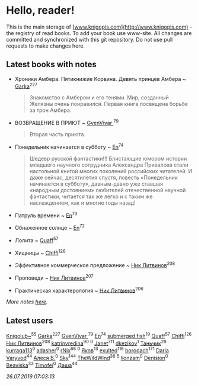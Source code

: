 # Hello, reader!
This is the main storage of [www.knigopis.com](http://www.knigopis.com) - the registry of read books.
To add your book use www-site. All changes are committed and synchronized with this git repository.
Do not use pull requests to make changes here.


## Latest books with notes
* Хроники Амбера. Пятикнижие Корвина. Девять принцев Амбера ~ [Garka](users/115/115753719718250012620-google)<sup>227</sup>
    > Знакомство с Амбером и его тенями. Мир, созданный Желязны очень понравился. Первая книга посвящена борьбе за трон Амбера.

* ВОЗВРАЩЕНИЕ В ПРИЮТ ~ [GvenVivar ](users/158/158266434925901-facebook)<sup>79</sup>
    > Вторая часть приюта.

* Понедельник начинается в субботу ~ [En](users/333/333646551-vkontakte)<sup>74</sup>
    > Шедевр русской фантастики!!! Блистающие юмором истории младшего научного сотрудника Александра Привалова стали настольной книгой многих поколений российских читателей. И даже сейчас, десятилетия спустя, повесть «Понедельник начинается в субботу», давным-давно уже ставшая «народным достоянием» любителей отечественной научной фантастики, читается так же легко и с таким же наслаждением, как и многие годы назад!

* Патруль времени ~ [En](users/333/333646551-vkontakte)<sup>73</sup>

* Обнаженное солнце ~ [En](users/333/333646551-vkontakte)<sup>72</sup>

* Лолита ~ [Quaff](users/122/12267158-vkontakte)<sup>57</sup>

* Хищницы ~ [Chiffi](users/105/105831994080785626680-google)<sup>126</sup>

* Эффективное коммерческое предложение ~ [Ник Литвинов](users/241/241974816-vkontakte)<sup>208</sup>

* Проповеди ~ [Ник Литвинов](users/241/241974816-vkontakte)<sup>207</sup>

* Практическая характерология ~ [Ник Литвинов](users/241/241974816-vkontakte)<sup>206</sup>


_More notes [here](latest_books_with_notes.md)._


## Latest users
[Knigolub~](users/111/111878597279669641685-google)<sup>55</sup> 
[Garka](users/115/115753719718250012620-google)<sup>227</sup> 
[GvenVivar ](users/158/158266434925901-facebook)<sup>79</sup> 
[En](users/333/333646551-vkontakte)<sup>74</sup> 
[submerged fish](users/471/471364154-yandex)<sup>19</sup> 
[Quaff](users/122/12267158-vkontakte)<sup>57</sup> 
[Chiffi](users/105/105831994080785626680-google)<sup>126</sup> 
[Ник Литвинов](users/241/241974816-vkontakte)<sup>208</sup> 
[katrinvredina](users/233/2336755-vkontakte)<sup>90</sup> 
[](users/113/113895218432924460489-google)<sup>0</sup> 
[Janet](users/108/108113656204404967440-google)<sup>711</sup> 
[dkezikov](users/665/665843812-yandex)<sup>1</sup> 
[Таньчик](users/209/2096581563762610-facebook)<sup>29</sup> 
[kurraga113](users/362/362572912-vkontakte)<sup>0</sup> 
[adasher](users/329/329912611-yandex)<sup>0</sup> 
[rNix](users/227/22742452-yandex)<sup>66</sup> 
[](users/413/413911429-vkontakte)<sup>0</sup> 
[Яков](users/117/117277044284589498872-google)<sup>13</sup> 
[exulted](users/100/100599204551896265722-google)<sup>116</sup> 
[borodach](users/157/15706320-vkontakte)<sup>171</sup> 
[Daria Varyvod](users/829/829893410524253-facebook)<sup>44</sup> 
[Алеся В.](users/106/106887989031244091582-googleplus)<sup>0</sup> 
[Sky](users/118/118049897850017649660-google)<sup>144</sup> 
[TheWildWind](users/262/262062207519652-facebook)<sup>36</sup> 
[](users/110/110931306939441771638-google)<sup>5</sup> 
[lionzam](users/288/28874284-vkontakte)<sup>0</sup> 
[Denision](users/105/105187106410967287777-google)<sup>0</sup> 
[Beaviska](users/102/10202544960024508-facebook)<sup>33</sup> 
[Timofei](users/110/110891576791282096366-google)<sup>0</sup> 
[Даша](users/334/334696193054530347-mailru)<sup>44</sup> 


_26.07.2019 07:03:13_
